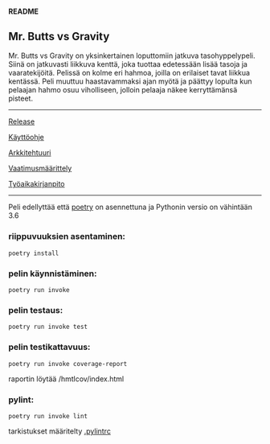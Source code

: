 #### README

## Mr. Butts vs Gravity

Mr. Butts vs Gravity on yksinkertainen loputtomiin jatkuva tasohyppelypeli. Siinä on jatkuvasti liikkuva kenttä, joka tuottaa edetessään lisää tasoja ja vaaratekijöitä. Pelissä on kolme eri hahmoa, joilla on erilaiset tavat liikkua kentässä. Peli muuttuu haastavammaksi ajan myötä ja päättyy lopulta kun pelaajan hahmo osuu viholliseen, jolloin pelaaja näkee kerryttämänsä pisteet.

--------------------------------------------------------------------------------------------------------------------

[Release](https://github.com/aejmmark/ot-harjoitustyo/releases/tag/viikko6)

[Käyttöohje](https://github.com/aejmmark/ot-harjoitustyo/tree/master/dokumentaatio/kaytto-ohje.md)

[Arkkitehtuuri](https://github.com/aejmmark/ot-harjoitustyo/tree/master/dokumentaatio/arkkitehtuuri.md)

[Vaatimusmäärittely](https://github.com/aejmmark/ot-harjoitustyo/blob/master/dokumentaatio/vaatimusmaarittely.md)

[Työaikakirjanpito](https://github.com/aejmmark/ot-harjoitustyo/blob/master/dokumentaatio/tyoaika.md)

--------------------------------------------------------------------------------------------------------------------

Peli edellyttää että [poetry](https://python-poetry.org/docs/#installation) on asennettuna ja Pythonin versio on vähintään 3.6


### riippuvuuksien asentaminen:

    poetry install

### pelin käynnistäminen:

    poetry run invoke

### pelin testaus:

    poetry run invoke test

### pelin testikattavuus:

    poetry run invoke coverage-report

raportin löytää /hmtlcov/index.html

### pylint:

    poetry run invoke lint

tarkistukset määritelty [.pylintrc](https://github.com/aejmmark/ot-harjoitustyo/blob/master/.pylintrc)